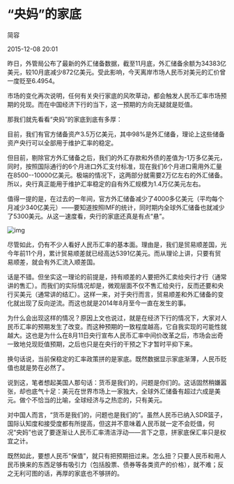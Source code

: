 # “央妈”的家底

简容

2015-12-08 20:01



昨日，外管局公布了最新的外汇储备数据，截至11月底，外汇储备余额为34383亿美元，较10月底减少872亿美元。受此影响，今天离岸市场人民币对美元的汇价曾一度贬至6.4954。



市场的变化再次说明，任何有关央行家底的风吹草动，都会触发人民币汇率市场预期的兑现。而在中国经济下行的当下，这一预期的方向无疑就是贬值。



那我们就先看看“央妈”的家底到底有多厚：



目前，我们有官方储备资产3.5万亿美元，其中98%是外汇储备，理论上这些储备资产央行可以全部用于维护汇率的稳定。



但目前，剔除官方外汇储备之后，我们的外汇存款和外债的差值为-1万多亿美元，同时，按照国际通行的6个月进口外汇支付标准，现在我们6个月进口需用外汇量在8500--10000亿美元。极端的情况下，这两部分就需要2万亿左右的外汇储备。所以，央行真正能用于维护汇率稳定的自有外汇规模为1.4万亿美元左右。



值得一提的是，在过去的一年间，官方外汇储备减少了4000多亿美元（平均每个月减少340亿美元）——要知道按照IMF的统计，同时期内全球外汇储备也就减少了5300美元。从这一速度看，央行的家底还真是有点“悬”。



![img](http://image.thepaper.cn/www/image/4/685/89.jpg)

尽管如此，仍有不少人看好人民币汇率的基本面。理由是，我们是贸易顺差国，光今年前11个月，累计贸易顺差就已经高达5391亿美元。而从理论上讲，只要有贸易顺差，就会有外汇流入顺差国。



话是不错。但坐实这一理论的前提是，持有顺差的人要把外汇卖给央行才行（通常讲的售汇）。而我们的实际情况却是，微观层面不仅不售汇给央行，反而还要和央行买美元（通常讲的结汇）。这样一来，对于央行而言，贸易顺差和外汇储备的变化就出现了反向逆流。而这也就是2014年8月至今一直在发生的事。



为什么会出现这样的情况？原因上文也说过，就是在经济下行的情况下，大家对人民币汇率的预期发生了改变。而这种预期的一致程度越高，它自我实现的可能性就越大。这也是为什么在8月11日央行宣布人民币汇率中间价改革之后，市场会出奇一致地兑现贬值预期，之后也只是在央行的干预之下才暂时平抑下来。



换句话说，当前保稳定的汇率政策拼的是家底。既然数据显示家底渐薄，人民币贬值也就是势在必然了。



说到这，笔者想起美国人那句话：货币是我们的，问题是你们的。这话固然稍嫌嚣张，却也底气十足：美元在世界市场上一家独大，全球外汇储备有超过六成是美元。做个不恰当的比喻，全球经济与之热恋的，只有美元。



对中国人而言，“货币是我们的，问题也是我们的”。虽然人民币已纳入SDR篮子，国际认知度和接受度都有所提高，但这并不意味着人民币就一定不会贬值，何况“央妈”也说了要逐渐让人民币汇率清洁浮动——言下之意，拼家底保汇率只是权宜之计。



既然如此，要想人民币“保值”，就只有把预期扭过来。怎么扭？只要人民币和用人民币换来的东西足够有吸引力（包括股票、债券等各类资产的价格），就不难；反之无利可图的话，再厚的家底也不够拼的。